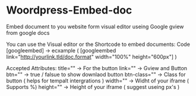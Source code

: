 # Woordpress-Embed-doc
Embed document to you website form visual editor useing Google gview from google docs

You can use the Visual editor or the Shortcode to embed documents:
  Code [googleembed] -> ecxample ( [googleembed link="http://yourlink.tld/doc.format" width="100%" height="600px"] )
  
Accepted Attributes:
  title="" -> For the button
  link="" -> Gview and Button
  btn="" -> true / falsue to show downlaod button
  btn-class="" -> Class for button ( helps for tempalt intergrations )
  width="" -> Widht of your iframe ( Supports %)
  height="" -> Height of your iframe ( suggest useing px's )
  
